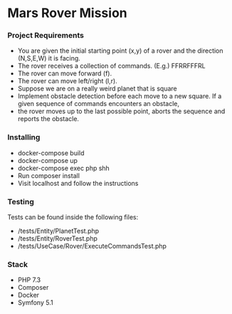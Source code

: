 # Mars Rover Mission

### Project Requirements
- You are given the initial starting point (x,y) of a rover and the direction (N,S,E,W) it is facing.
- The rover receives a collection of commands. (E.g.) FFRRFFFRL
- The rover can move forward (f).
- The rover can move left/right (l,r).
- Suppose we are on a really weird planet that is square
- Implement obstacle detection before each move to a new square. If a given sequence of commands encounters an obstacle, 
- the rover moves up to the last possible point, aborts the sequence and reports the obstacle.

### Installing
- docker-compose build
- docker-compose up
- docker-compose exec php shh
- Run composer install
- Visit localhost and follow the instructions

### Testing
Tests can be found inside the following files:
- /tests/Entity/PlanetTest.php
- /tests/Entity/RoverTest.php
- /tests/UseCase/Rover/ExecuteCommandsTest.php

### Stack
- PHP 7.3
- Composer
- Docker
- Symfony 5.1